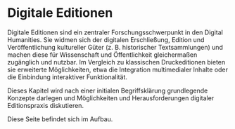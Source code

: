 # Digitale Editionen
 
Digitale Editionen sind ein zentraler Forschungsschwerpunkt in den Digital Humanities. Sie widmen sich der digitalen Erschließung, Edition und Veröffentlichung kultureller Güter (z. B. historischer Textsammlungen) und machen diese für Wissenschaft und Öffentlichkeit gleichermaßen zugänglich und nutzbar. Im Vergleich zu klassischen Druckeditionen bieten sie erweiterte Möglichkeiten, etwa die Integration multimedialer Inhalte oder die Einbindung interaktiver Funktionalität. 

Dieses Kapitel wird nach einer initialen Begriffsklärung grundlegende Konzepte darlegen und Möglichkeiten und Herausforderungen digitaler Editionspraxis diskutieren.

Diese Seite befindet sich im Aufbau.
